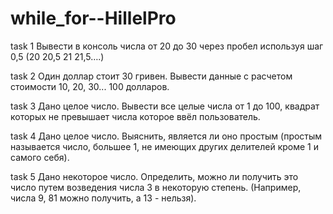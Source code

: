 # while_for--HillelPro

task 1 Вывести в консоль числа от 20 до 30 через пробел используя шаг 0,5 (20 20,5 21 21,5….)

task 2 Один доллар стоит 30 гривен. Вывести данные с расчетом стоимости 10, 20, 30... 100 долларов.

task 3 Дано целое число. Вывести все целые числа от 1 до 100, квадрат которых не превышает числа которое ввёл пользователь.

task 4 Дано целое число. Выяснить, является ли оно простым (простым называется число, большее 1, не имеющих других делителей кроме 1 и самого себя).

task 5 Дано некоторое число. Определить, можно ли получить это число путем возведения числа 3 в некоторую степень. (Например, числа 9, 81 можно получить, а 13 - нельзя).
